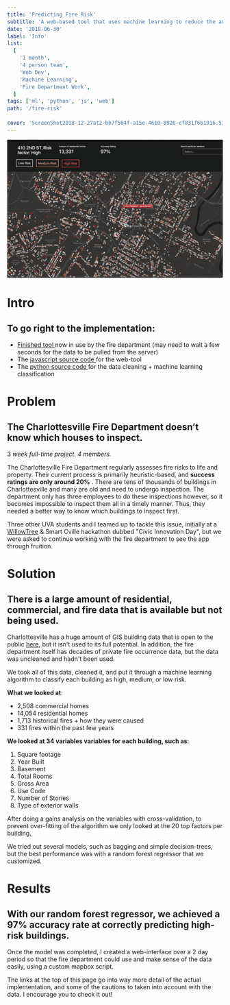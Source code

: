 ```yaml
---
title: 'Predicting Fire Risk'
subtitle: 'A web-based tool that uses machine learning to reduce the amount of fires in Charlottesville.'
date: '2018-06-30'
label: 'Info'
list:
  [
    '1 month',
    '4 person team',
    'Web Dev',
    'Machine Learning',
    'Fire Department Work',
  ]
tags: ['ml', 'python', 'js', 'web']
path: '/fire-risk'

cover: 'ScreenShot2018-12-27at2-bb7f504f-a15e-4610-8926-cf831f6b1916.53.19PM.png'
---
```


![](ScreenShot2018-12-27at2-bb7f504f-a15e-4610-8926-cf831f6b1916.53.19PM.png)

# Intro

## To go right to the implementation:

- <a class="bodyLink" href="http://charlottesville-fire-help.herokuapp.com/" target="_blank"> Finished tool </a> now in use by the fire department (may need to wait a few seconds for the data to be pulled from the server)
- The <a class="bodyLink" href="https://github.com/garrettvercoe/CharlottesvilleFireModel/blob/master/Application/src/app.py" target="_blank">javascript source code </a>for the web-tool
- The <a class="bodyLink" href="https://github.com/garrettvercoe/CharlottesvilleFireModel/blob/master/fire_machinelearning.py" target="_blank"> python source code </a>for the data cleaning + machine learning classification

# Problem

## The Charlottesville Fire Department doesn’t know which houses to inspect.

3 _week full-time project. 4 members._

The Charlottesville Fire Department regularly assesses fire risks to life and property. Their current process is primarily heuristic-based, and **success ratings are only around 20%** . There are tens of thousands of buildings in Charlottesville and many are old and need to undergo inspection. The department only has three employees to do these inspections however, so it becomes impossible to inspect them all in a timely manner. Thus, they needed a better way to know which buildings to inspect first.

Three other UVA students and I teamed up to tackle this issue, initially at a [WillowTree](https://willowtreeapps.com/) & Smart Cville hackathon dubbed "Civic Innovation Day", but we were asked to continue working with the fire department to see the app through fruition.

# Solution

## There is a large amount of residential, commercial, and fire data that is available but not being used.

Charlottesville has a huge amount of GIS building data that is open to the public [here](http://opendata.charlottesville.org/), but it isn't used to its full potential. In addition, the fire department itself has decades of private fire occurrence data, but the data was uncleaned and hadn't been used.

We took all of this data, cleaned it, and put it through a machine learning algorithm to classify each building as high, medium, or low risk.

**What we looked at**:

- 2,508 commercial homes
- 14,054 residential homes
- 1,713 historical fires + how they were caused
- 331 fires within the past few years

**We looked at 34 variables variables for each building, such as**:

1. Square footage
2. Year Built
3. Basement
4. Total Rooms
5. Gross Area
6. Use Code
7. Number of Stories
8. Type of exterior walls

After doing a gains analysis on the variables with cross-validation, to prevent over-fitting of the algorithm we only looked at the 20 top factors per building.

We tried out several models, such as bagging and simple decision-trees, but the best performance was with a random forest regressor that we customized.

# Results

## With our random forest regressor, we achieved a 97% accuracy rate at correctly predicting high-risk buildings.

Once the model was completed, I created a web-interface over a 2 day period so that the fire department could use and make sense of the data easily, using a custom mapbox script.

The links at the top of this page go into way more detail of the actual implementation, and some of the cautions to taken into account with the data. I encourage you to check it out!
